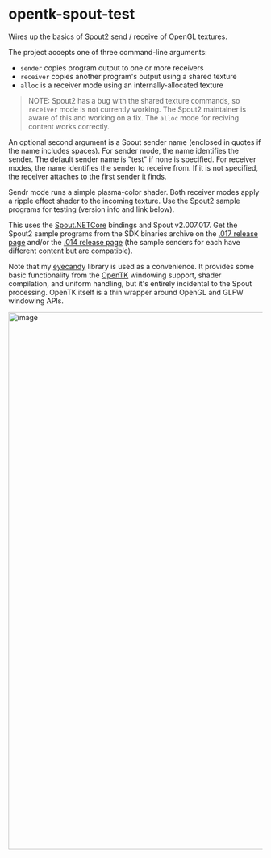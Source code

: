 # opentk-spout-test

Wires up the basics of [Spout2](https://github.com/leadedge/Spout2) send / receive of OpenGL textures.

The project accepts one of three command-line arguments:
* `sender` copies program output to one or more receivers
* `receiver` copies another program's output using a shared texture
* `alloc` is a receiver mode using an internally-allocated texture

> NOTE: Spout2 has a bug with the shared texture commands, so `receiver` mode is not currently working. The Spout2 maintainer is aware of this and working on a fix. The `alloc` mode for reciving content works correctly.

An optional second argument is a Spout sender name (enclosed in quotes if the name includes spaces). For sender mode, the name identifies the sender. The default sender name is "test" if none is specified. For receiver modes, the name identifies the sender to receive from. If it is not specified, the receiver attaches to the first sender it finds.

Sendr mode runs a simple plasma-color shader. Both receiver modes apply a ripple effect shader to the incoming texture. Use the Spout2 sample programs for testing (version info and link below).

This uses the [Spout.NETCore](https://github.com/AWAS666/Spout.NETCore) bindings and Spout v2.007.017. Get the Spout2 sample programs from the SDK binaries archive on the [.017 release page](https://github.com/leadedge/Spout2/releases/tag/2.007.017) and/or the [.014 release page](https://github.com/leadedge/Spout2/releases/tag/2.007.014) (the sample senders for each have different content but are compatible).

Note that my [eyecandy](https://github.com/MV10/eyecandy) library is used as a convenience. It provides some basic functionality from the [OpenTK](https://github.com/opentk/opentk) windowing support, shader compilation, and uniform handling, but it's entirely incidental to the Spout processing. OpenTK itself is a thin wrapper around OpenGL and GLFW windowing APIs.

<img width="991" height="1063" alt="image" src="https://github.com/user-attachments/assets/1facb76d-5115-4b76-a307-80bd6e70f2cc" />

